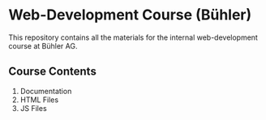 # Web-Development Course (Bühler)

This repository contains all the materials for the internal web-development course at Bühler AG.

## Course Contents

1. Documentation
2. HTML Files
3. JS Files

